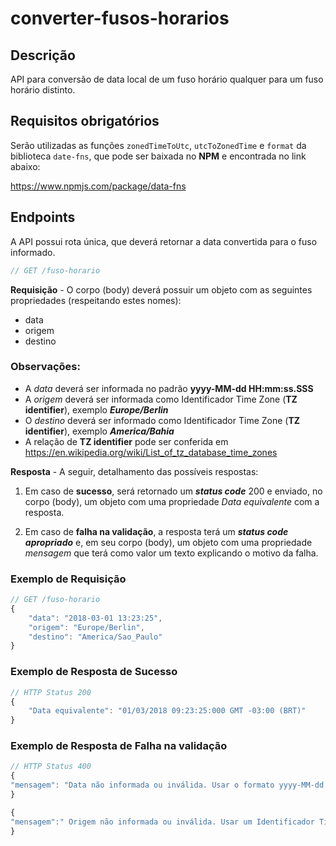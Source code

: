 # converter-fusos-horarios
## Descrição
API para conversão de data local de um fuso horário qualquer para um fuso horário distinto.

## Requisitos obrigatórios
Serão utilizadas as funções `zonedTimeToUtc`, `utcToZonedTime` e `format` da biblioteca `date-fns`, que pode ser baixada no **NPM** e encontrada no link abaixo:

https://www.npmjs.com/package/data-fns

## Endpoints
A API possui rota única, que deverá retornar a data convertida para o fuso informado.

```javascript
// GET /fuso-horario
```
**Requisição** - O corpo (body) deverá possuir um objeto com as seguintes propriedades (respeitando estes nomes):

-	data
-	origem
-	destino

### Observações:

- A *data* deverá ser informada no padrão **yyyy-MM-dd HH:mm:ss.SSS**
- A *origem* deverá ser informada como Identificador Time Zone (**TZ identifier**), exemplo ***Europe/Berlin***
- O *destino* deverá ser informado como Identificador Time Zone (**TZ identifier**), exemplo ***America/Bahia***
- A relação de **TZ identifier** pode ser conferida em https://en.wikipedia.org/wiki/List_of_tz_database_time_zones

**Resposta** - A seguir, detalhamento das possíveis respostas:

1. Em caso de **sucesso**, será retornado um ***status code*** 200 e enviado, no corpo (body), um objeto com uma propriedade *Data equivalente* com a resposta.

2. Em caso de **falha na validação**, a resposta terá um ***status code apropriado*** e, em seu corpo (body), um objeto com uma propriedade *mensagem* que terá como valor um texto explicando o motivo da falha.

### Exemplo de Requisição
```javascript
// GET /fuso-horario
{
	"data": "2018-03-01 13:23:25",
	"origem": "Europe/Berlin",
	"destino": "America/Sao_Paulo"
}
```

### Exemplo de Resposta de Sucesso
```javascript
// HTTP Status 200
{
	"Data equivalente": "01/03/2018 09:23:25:000 GMT -03:00 (BRT)"
}
```

### Exemplo de Resposta de Falha na validação
```javascript
// HTTP Status 400
{
"mensagem": "Data não informada ou inválida. Usar o formato yyyy-MM-dd HH:mm:ss.SSS"
}

{
"mensagem":" Origem não informada ou inválida. Usar um Identificador Time Zone (TZ identifier), ex.: America/Bahia."
}
```